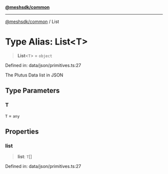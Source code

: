 [**@meshsdk/common**](../README.md)

***

[@meshsdk/common](../globals.md) / List

# Type Alias: List\<T\>

> **List**\<`T`\> = `object`

Defined in: data/json/primitives.ts:27

The Plutus Data list in JSON

## Type Parameters

### T

`T` = `any`

## Properties

### list

> **list**: `T`[]

Defined in: data/json/primitives.ts:27
